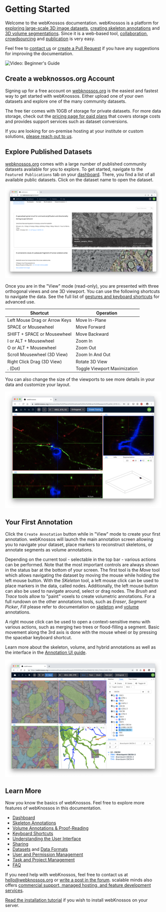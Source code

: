 # Getting Started

Welcome to the webKnossos documentation.
webKnossos is a platform for [exploring large-scale 3D image datasets](./tracing_ui.md), [creating skeleton annotations](./skeleton_annotation.md) and [3D volume segmentations](./volume_annotation.md).
Since it is a web-based tool, [collaboration](./sharing.md), [crowdsourcing](./tasks.md) and [publication](https://webknossos.org) is very easy.

Feel free to [contact us](mailto:hello@webknossos.org) or [create a Pull Request](https://github.com/scalableminds/webknossos/pulls) if you have any suggestions for improving the documentation.

![Video: Beginner's Guide](https://www.youtube.com/watch?v=jsz0tc3tuKI)

## Create a webknossos.org Account
Signing up for a free account on [webknossos.org](https://webknossos.org) is the easiest and fastest way to get started with webKnossos.
Either upload one of your own datasets and explore one of the many community datasets.

The free tier comes with 10GB of storage for private datasets.
For more data storage, check out the [pricing page for paid plans](https://webknossos.org/pricing) that covers storage costs and provides support services such as dataset conversions.

If you are looking for on-premise hosting at your institute or custom solutions, [please reach out to us](mailto:hello@webknossos.org).


## Explore Published Datasets
[webknossos.org](https://webknossos.org) comes with a large number of published community datasets available for you to explore.
To get started, navigate to the `Featured Publications` tab on your [dashboard](./dashboard.md).
There, you find a list of all available public datasets.
Click on the dataset name to open the dataset.

![The list of available datasets](./images/getting_started-datasets.png)

Once you are in the "View" mode (read-only), you are presented with three orthogonal views and one 3D viewport.
You can use the following shortcuts to navigate the data.
See the full list of [gestures and keyboard shortcuts](./keyboard_shortcuts.md) for advanced use.

| Shortcut                      | Operation                       |
| ----------------------------- | ------------------------------- |
| Left Mouse Drag or Arrow Keys | Move In-Plane                   |
| SPACE or Mousewheel           | Move Forward                    |
| SHIFT + SPACE or Mousewheel   | Move Backward                   |
| I or ALT + Mousewheel         | Zoom In                         |
| O or ALT + Mousewheel         | Zoom Out                        |
| Scroll Mousewheel (3D View)   | Zoom In And Out                 |
| Right Click Drag (3D View)    | Rotate 3D View                  |
| . (Dot)                       | Toggle Viewport Maximization    |

You can also change the size of the viewports to see more details in your data and customize your layout.

![Explore datasets with customized viewport layouts](./images/getting_started-viewports.png)


## Your First Annotation
Click the `Create Annotation` button while in "View" mode to create your first annotation.
webKnossos will launch the main annotation screen allowing you to navigate your dataset, place markers to reconstruct skeletons, or annotate segments as volume annotations.

Depending on the current tool - selectable in the top bar - various actions can be performed.
Note that the most important controls are always shown in the status bar at the bottom of your screen.
The first tool is the *Move* tool which allows navigating the dataset by moving the mouse while holding the left mouse button.
With the *SKeleton* tool, a left mouse click can be used to place markers in the data, called nodes.
Additionally, the left mouse button can also be used to navigate around, select or drag nodes.
The *Brush* and *Trace* tools allow to "paint" voxels to create volumetric annotations. 
For a full rundown on the other annotations tools, such as *Eraser*, *Segment Picker*, *Fill* please refer to documentation on [skeleton](./skeleton_annotation.md) and [volume](./volume_annotation.md) annotations.

A right mouse click can be used to open a context-sensitive menu with various actions, such as merging two trees or flood-filling a segment. 
Basic movement along the 3rd axis is done with the mouse wheel or by pressing the spacebar keyboard shortcut.

Learn more about the skeleton, volume, and hybrid annotations as well as the interface in the [Annotation UI guide](./tracing_ui.md).

![Editing skeleton and volume annotations in the Annotation UI](./images/tracing_ui.png)


## Learn More
Now you know the basics of webKnossos.
Feel free to explore more features of webKnossos in this documentation.

* [Dashboard](./dashboard.md)
* [Skeleton Annotations](./skeleton_annotation.md)
* [Volume Annotations & Proof-Reading](./volume_annotation.md)
* [Keyboard Shortcuts](./keyboard_shortcuts.md)
* [Understanding the User Interface](./tracing_ui.md)
* [Sharing](./sharing.md)
* [Datasets](./datasets.md) and [Data Formats](./data_formats.md)
* [User and Permission Management](./users.md)
* [Task and Project Management](./tasks.md)
* [FAQ](./faq.md)

If you need help with webKnossos, feel free to contact us at [hello@webknossos.org](mailto:hello@webknossos.org) or [write a post in the forum](https://forum.image.sc/tag/webknossos).
scalable minds also offers [commercial support, managed hosting, and feature development services](https://webknossos.org/pricing).

[Read the installation tutorial](./installation.md) if you wish to install webKnossos on your server.
